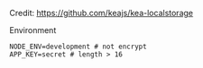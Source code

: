 Credit: https://github.com/keajs/kea-localstorage


Environment
```
NODE_ENV=development # not encrypt
APP_KEY=secret # length > 16
```